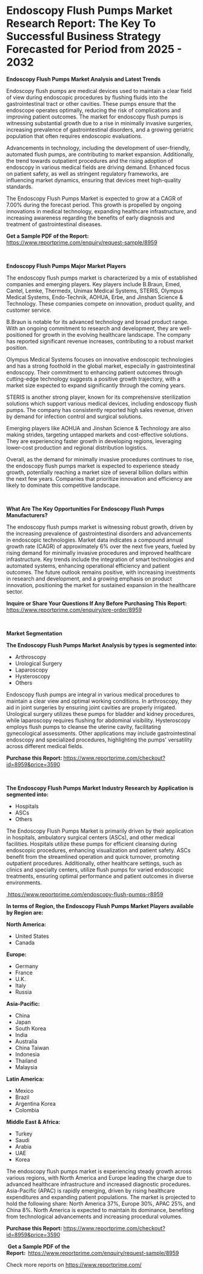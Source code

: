 <p><h1>Endoscopy Flush Pumps Market Research Report: The Key To Successful Business Strategy Forecasted for Period from 2025 - 2032</h1></p><p><strong>Endoscopy Flush Pumps Market Analysis and Latest Trends</strong></p>
<p><p>Endoscopy flush pumps are medical devices used to maintain a clear field of view during endoscopic procedures by flushing fluids into the gastrointestinal tract or other cavities. These pumps ensure that the endoscope operates optimally, reducing the risk of complications and improving patient outcomes. The market for endoscopy flush pumps is witnessing substantial growth due to a rise in minimally invasive surgeries, increasing prevalence of gastrointestinal disorders, and a growing geriatric population that often requires endoscopic evaluations.</p><p>Advancements in technology, including the development of user-friendly, automated flush pumps, are contributing to market expansion. Additionally, the trend towards outpatient procedures and the rising adoption of endoscopy in various medical fields are driving demand. Enhanced focus on patient safety, as well as stringent regulatory frameworks, are influencing market dynamics, ensuring that devices meet high-quality standards.</p><p>The Endoscopy Flush Pumps Market is expected to grow at a CAGR of 7.00% during the forecast period. This growth is propelled by ongoing innovations in medical technology, expanding healthcare infrastructure, and increasing awareness regarding the benefits of early diagnosis and treatment of gastrointestinal diseases.</p></p>
<p><strong>Get a Sample PDF of the Report:&nbsp;</strong> <a href="https://www.reportprime.com/enquiry/request-sample/8959?utm_campaign=3460&utm_medium=2&utm_source=Github&utm_content=ia&utm_term=20032025&utm_id=endoscopy-flush-pumps">https://www.reportprime.com/enquiry/request-sample/8959</a></p>
<p>&nbsp;</p>
<p><strong>Endoscopy Flush Pumps Major Market Players</strong></p>
<p><p>The endoscopy flush pumps market is characterized by a mix of established companies and emerging players. Key players include B.Braun, Emed, Cantel, Lemke, Thermedx, Unimax Medical Systems, STERIS, Olympus Medical Systems, Endo-Technik, AOHUA, Erbe, and Jinshan Science & Technology. These companies compete on innovation, product quality, and customer service.</p><p>B.Braun is notable for its advanced technology and broad product range. With an ongoing commitment to research and development, they are well-positioned for growth in the evolving healthcare landscape. The company has reported significant revenue increases, contributing to a robust market position.</p><p>Olympus Medical Systems focuses on innovative endoscopic technologies and has a strong foothold in the global market, especially in gastrointestinal endoscopy. Their commitment to enhancing patient outcomes through cutting-edge technology suggests a positive growth trajectory, with a market size expected to expand significantly through the coming years.</p><p>STERIS is another strong player, known for its comprehensive sterilization solutions which support various medical devices, including endoscopy flush pumps. The company has consistently reported high sales revenue, driven by demand for infection control and surgical solutions.</p><p>Emerging players like AOHUA and Jinshan Science & Technology are also making strides, targeting untapped markets and cost-effective solutions. They are experiencing faster growth in developing regions, leveraging lower-cost production and regional distribution logistics.</p><p>Overall, as the demand for minimally invasive procedures continues to rise, the endoscopy flush pumps market is expected to experience steady growth, potentially reaching a market size of several billion dollars within the next few years. Companies that prioritize innovation and efficiency are likely to dominate this competitive landscape.</p></p>
<p>&nbsp;</p>
<p><strong>What Are The Key Opportunities For Endoscopy Flush Pumps Manufacturers?</strong></p>
<p><p>The endoscopy flush pumps market is witnessing robust growth, driven by the increasing prevalence of gastrointestinal disorders and advancements in endoscopic technologies. Market data indicates a compound annual growth rate (CAGR) of approximately 6% over the next five years, fueled by rising demand for minimally invasive procedures and improved healthcare infrastructure. Key trends include the integration of smart technologies and automated systems, enhancing operational efficiency and patient outcomes. The future outlook remains positive, with increasing investments in research and development, and a growing emphasis on product innovation, positioning the market for sustained expansion in the healthcare sector.</p></p>
<p><strong>Inquire or Share Your Questions If Any Before Purchasing This Report:</strong> <a href="https://www.reportprime.com/enquiry/pre-order/8959?utm_campaign=3460&utm_medium=2&utm_source=Github&utm_content=ia&utm_term=20032025&utm_id=endoscopy-flush-pumps">https://www.reportprime.com/enquiry/pre-order/8959</a></p>
<p>&nbsp;</p>
<p><strong>Market Segmentation</strong></p>
<p><strong>The Endoscopy Flush Pumps Market Analysis by types is segmented into:</strong></p>
<p><ul><li>Arthroscopy</li><li>Urological Surgery</li><li>Laparoscopy</li><li>Hysteroscopy</li><li>Others</li></ul></p>
<p><p>Endoscopy flush pumps are integral in various medical procedures to maintain a clear view and optimal working conditions. In arthroscopy, they aid in joint surgeries by ensuring joint cavities are properly irrigated. Urological surgery utilizes these pumps for bladder and kidney procedures, while laparoscopy requires flushing for abdominal visibility. Hysteroscopy employs flush pumps to cleanse the uterine cavity, facilitating gynecological assessments. Other applications may include gastrointestinal endoscopy and specialized procedures, highlighting the pumps' versatility across different medical fields.</p></p>
<p><strong>Purchase this Report:&nbsp;</strong><a href="https://www.reportprime.com/checkout?id=8959&price=3590&utm_campaign=3460&utm_medium=2&utm_source=Github&utm_content=ia&utm_term=20032025&utm_id=endoscopy-flush-pumps">https://www.reportprime.com/checkout?id=8959&price=3590</a></p>
<p>&nbsp;</p>
<p><strong>The Endoscopy Flush Pumps Market Industry Research by Application is segmented into:</strong></p>
<p><ul><li>Hospitals</li><li>ASCs</li><li>Others</li></ul></p>
<p><p>The Endoscopy Flush Pumps Market is primarily driven by their application in hospitals, ambulatory surgical centers (ASCs), and other medical facilities. Hospitals utilize these pumps for efficient cleansing during endoscopic procedures, enhancing visualization and patient safety. ASCs benefit from the streamlined operation and quick turnover, promoting outpatient procedures. Additionally, other healthcare settings, such as clinics and specialty centers, utilize flush pumps for varied endoscopic treatments, ensuring optimal performance and patient outcomes in diverse environments.</p></p>
<p><a href="https://www.reportprime.com/endoscopy-flush-pumps-r8959?utm_campaign=3460&utm_medium=2&utm_source=Github&utm_content=ia&utm_term=20032025&utm_id=endoscopy-flush-pumps">&nbsp;https://www.reportprime.com/endoscopy-flush-pumps-r8959</a></p>
<p><strong>In terms of Region, the Endoscopy Flush Pumps Market Players available by Region are:</strong></p>
<p>
    <p> <strong> North America: </strong>
        <ul>
            <li>United States</li>
            <li>Canada</li>
        </ul>
        </p> 
    <p> <strong> Europe: </strong>
        <ul>
            <li>Germany</li>
            <li>France</li>
            <li>U.K.</li>
            <li>Italy</li>
            <li>Russia</li>
        </ul>
        </p> 
    <p> <strong> Asia-Pacific: </strong>
        <ul>
            <li>China</li>
            <li>Japan</li>
            <li>South Korea</li>
            <li>India</li>
            <li>Australia</li>
            <li>China Taiwan</li>
            <li>Indonesia</li>
            <li>Thailand</li>
            <li>Malaysia</li>
        </ul>
        </p> 
    <p> <strong> Latin America: </strong>
        <ul>
            <li>Mexico</li>
            <li>Brazil</li>
            <li>Argentina Korea</li>
            <li>Colombia</li>
        </ul>
        </p> 
    <p> <strong> Middle East & Africa: </strong>
        <ul>
            <li>Turkey</li>
            <li>Saudi</li>
            <li>Arabia</li>
            <li>UAE</li>
            <li>Korea</li>
        </ul>
    </p>
    </p>
<p><p>The endoscopy flush pumps market is experiencing steady growth across various regions, with North America and Europe leading the charge due to advanced healthcare infrastructure and increased diagnostic procedures. Asia-Pacific (APAC) is rapidly emerging, driven by rising healthcare expenditures and expanding patient populations. The market is projected to hold the following share: North America 37%, Europe 30%, APAC 25%, and China 8%. North America is expected to maintain its dominance, benefiting from technological advancements and increasing procedural volumes.</p></p>
<p><strong>Purchase this Report: </strong><a href="https://www.reportprime.com/checkout?id=8959&price=3590&utm_campaign=3460&utm_medium=2&utm_source=Github&utm_content=ia&utm_term=20032025&utm_id=endoscopy-flush-pumps">https://www.reportprime.com/checkout?id=8959&price=3590</a></p>
<p>&nbsp;<strong>Get a Sample PDF of the Report:&nbsp;&nbsp;</strong><a href="https://www.reportprime.com/enquiry/request-sample/8959?utm_campaign=3460&utm_medium=2&utm_source=Github&utm_content=ia&utm_term=20032025&utm_id=endoscopy-flush-pumps">https://www.reportprime.com/enquiry/request-sample/8959</a></p>
<p><strong></strong></p>
<p>Check more reports on <a href="https://www.reportprime.com/?utm_campaign=3460&utm_medium=2&utm_source=Github&utm_content=ia&utm_term=20032025&utm_id=endoscopy-flush-pumps">https://www.reportprime.com/</a></p>